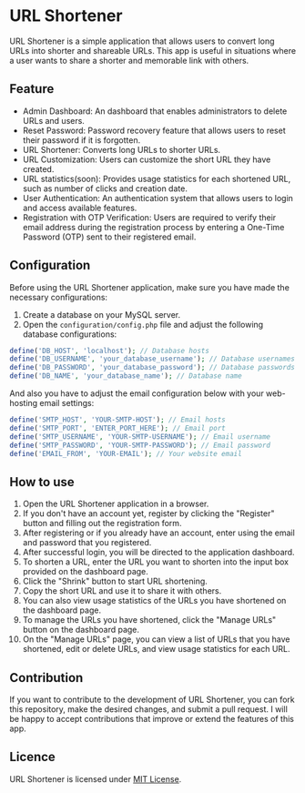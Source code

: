 # URL Shortener

URL Shortener is a simple application that allows users to convert long URLs into shorter and shareable URLs. This app is useful in situations where a user wants to share a shorter and memorable link with others.

## Feature

- Admin Dashboard: An dashboard that enables administrators to delete URLs and users.
- Reset Password: Password recovery feature that allows users to reset their password if it is forgotten.
- URL Shortener: Converts long URLs to shorter URLs.
- URL Customization: Users can customize the short URL they have created.
- URL statistics(soon): Provides usage statistics for each shortened URL, such as number of clicks and creation date.
- User Authentication: An authentication system that allows users to login and access available features.
- Registration with OTP Verification: Users are required to verify their email address during the registration process by entering a One-Time Password (OTP) sent to their registered email.

## Configuration

Before using the URL Shortener application, make sure you have made the necessary configurations:

1. Create a database on your MySQL server.
2. Open the `configuration/config.php` file and adjust the following database configurations:

```php
define('DB_HOST', 'localhost'); // Database hosts
define('DB_USERNAME', 'your_database_username'); // Database usernames
define('DB_PASSWORD', 'your_database_password'); // Database passwords
define('DB_NAME', 'your_database_name'); // Database name
```
And also you have to adjust the email configuration below with your web-hosting email settings:
```php
define('SMTP_HOST', 'YOUR-SMTP-HOST'); // Email hosts
define('SMTP_PORT', 'ENTER_PORT_HERE'); // Email port
define('SMTP_USERNAME', 'YOUR-SMTP-USERNAME'); // Email username
define('SMTP_PASSWORD', 'YOUR-SMTP-PASSWORD'); // Email password
define('EMAIL_FROM', 'YOUR-EMAIL'); // Your website email
```

## How to use

1. Open the URL Shortener application in a browser.
2. If you don't have an account yet, register by clicking the "Register" button and filling out the registration form.
3. After registering or if you already have an account, enter using the email and password that you registered.
4. After successful login, you will be directed to the application dashboard.
5. To shorten a URL, enter the URL you want to shorten into the input box provided on the dashboard page.
6. Click the "Shrink" button to start URL shortening.
7. Copy the short URL and use it to share it with others.
8. You can also view usage statistics of the URLs you have shortened on the dashboard page.
9. To manage the URLs you have shortened, click the "Manage URLs" button on the dashboard page.
10. On the "Manage URLs" page, you can view a list of URLs that you have shortened, edit or delete URLs, and view usage statistics for each URL.

## Contribution

If you want to contribute to the development of URL Shortener, you can fork this repository, make the desired changes, and submit a pull request. I will be happy to accept contributions that improve or extend the features of this app.

## Licence

URL Shortener is licensed under [MIT License](LICENSE).